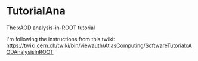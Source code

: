 TutorialAna
===========

The xAOD analysis-in-ROOT tutorial

I'm following the instructions from this twiki:
https://twiki.cern.ch/twiki/bin/viewauth/AtlasComputing/SoftwareTutorialxAODAnalysisInROOT
